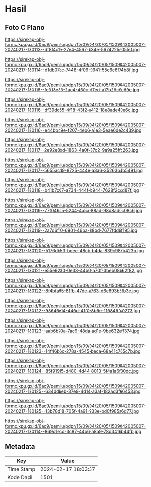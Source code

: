# Hasil

## Foto C Plano

https://sirekap-obj-formc.kpu.go.id/6ac9/pemilu/pdpr/15/09/04/20/05/1509042005007-20240217-180113--df8f4c1e-27e4-4567-b34e-5674225e0550.jpg

https://sirekap-obj-formc.kpu.go.id/6ac9/pemilu/pdpr/15/09/04/20/05/1509042005007-20240217-180114--d1db07cc-7448-4f09-9941-55c6c6f74b8f.jpg

https://sirekap-obj-formc.kpu.go.id/6ac9/pemilu/pdpr/15/09/04/20/05/1509042005007-20240217-180115--fe313e33-2ac4-450c-97ed-a17b29c9c69e.jpg

https://sirekap-obj-formc.kpu.go.id/6ac9/pemilu/pdpr/15/09/04/20/05/1509042005007-20240217-180116--df39dc65-4f18-43f2-a412-18e8ade40e6c.jpg

https://sirekap-obj-formc.kpu.go.id/6ac9/pemilu/pdpr/15/09/04/20/05/1509042005007-20240217-180116--e44bb49e-f207-4eb6-a1e3-5eae6de2c439.jpg

https://sirekap-obj-formc.kpu.go.id/6ac9/pemilu/pdpr/15/09/04/20/05/1509042005007-20240217-180117--2e92e8bd-1863-4a0f-87c2-9a9a25ffc263.jpg

https://sirekap-obj-formc.kpu.go.id/6ac9/pemilu/pdpr/15/09/04/20/05/1509042005007-20240217-180117--5655acd9-8725-444e-a3a6-35263b4b5491.jpg

https://sirekap-obj-formc.kpu.go.id/6ac9/pemilu/pdpr/15/09/04/20/05/1509042005007-20240217-180118--b41b7c07-a734-444f-b944-7628f2ccd87f.jpg

https://sirekap-obj-formc.kpu.go.id/6ac9/pemilu/pdpr/15/09/04/20/05/1509042005007-20240217-180119--77f046c5-5244-4a5a-88ad-98d8ad0c08c6.jpg

https://sirekap-obj-formc.kpu.go.id/6ac9/pemilu/pdpr/15/09/04/20/05/1509042005007-20240217-180119--2a7d6f10-6901-46ba-88bd-7677fdd9f195.jpg

https://sirekap-obj-formc.kpu.go.id/6ac9/pemilu/pdpr/15/09/04/20/05/1509042005007-20240217-180120--5176db53-bdee-48cb-b4da-839c987b423b.jpg

https://sirekap-obj-formc.kpu.go.id/6ac9/pemilu/pdpr/15/09/04/20/05/1509042005007-20240217-180121--e55e9230-0e33-44b0-a70f-3beb08b62f82.jpg

https://sirekap-obj-formc.kpu.go.id/6ac9/pemilu/pdpr/15/09/04/20/05/1509042005007-20240217-180122--8f4bfa95-81fb-47de-a763-d6c693b5fb3e.jpg

https://sirekap-obj-formc.kpu.go.id/6ac9/pemilu/pdpr/15/09/04/20/05/1509042005007-20240217-180122--93646e14-446d-41f0-8b6e-116846f40273.jpg

https://sirekap-obj-formc.kpu.go.id/6ac9/pemilu/pdpr/15/09/04/20/05/1509042005007-20240217-180123--aab6b70a-7ac9-48da-ad1e-9be632aff374.jpg

https://sirekap-obj-formc.kpu.go.id/6ac9/pemilu/pdpr/15/09/04/20/05/1509042005007-20240217-180123--14f46b6c-278a-4545-beca-68a41c765c7b.jpg

https://sirekap-obj-formc.kpu.go.id/6ac9/pemilu/pdpr/15/09/04/20/05/1509042005007-20240217-180124--85f91915-d480-4d44-8013-5f4a1a6f80dc.jpg

https://sirekap-obj-formc.kpu.go.id/6ac9/pemilu/pdpr/15/09/04/20/05/1509042005007-20240217-180125--634ddbeb-37e9-4d14-a3af-182ad3f66453.jpg

https://sirekap-obj-formc.kpu.go.id/6ac9/pemilu/pdpr/15/09/04/20/05/1509042005007-20240217-180125--13b78d18-705f-4a91-933e-bd0f985a6d77.jpg

https://sirekap-obj-formc.kpu.go.id/6ac9/pemilu/pdpr/15/09/04/20/05/1509042005007-20240217-180114--869d1ecd-3c87-44b6-a8a9-78d3416b44fb.jpg


## Metadata

| Key        | Value               |
| ---------- | ------------------- |
| Time Stamp | 2024-02-17 18:03:37 |
| Kode Dapil | 1501                |



